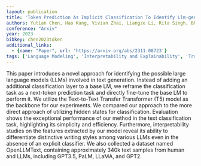 ```yaml
---
layout: publication
title: 'Token Prediction As Implicit Classification To Identify Llm-generated Text'
authors: Yutian Chen, Hao Kang, Vivian Zhai, Liangze Li, Rita Singh, Bhiksha Raj
conference: "Arxiv"
year: 2023
bibkey: chen2023token
additional_links:
  - {name: "Paper", url: 'https://arxiv.org/abs/2311.08723'}
tags: ['Language Modeling', 'Interpretability and Explainability', 'Transformer', 'Efficiency and Optimization', 'GPT', 'Model Architecture', 'Applications', 'Pretraining Methods']
---
```

This paper introduces a novel approach for identifying the possible large
language models (LLMs) involved in text generation. Instead of adding an
additional classification layer to a base LM, we reframe the classification
task as a next-token prediction task and directly fine-tune the base LM to
perform it. We utilize the Text-to-Text Transfer Transformer (T5) model as the
backbone for our experiments. We compared our approach to the more direct
approach of utilizing hidden states for classification. Evaluation shows the
exceptional performance of our method in the text classification task,
highlighting its simplicity and efficiency. Furthermore, interpretability
studies on the features extracted by our model reveal its ability to
differentiate distinctive writing styles among various LLMs even in the absence
of an explicit classifier. We also collected a dataset named OpenLLMText,
containing approximately 340k text samples from human and LLMs, including
GPT3.5, PaLM, LLaMA, and GPT2.

